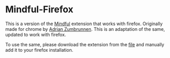 # Mindful-Firefox

This is a version of the [Mindful](https://chrome.google.com/webstore/detail/mindful-beta/cieekmjjdkckhpidgaffphlaljdfhhab) extension that works with firefox.
Originally made for chrome by [Adrian Zumbrunnen](https://azumbrunnen.me/). This is an adaptation of the same, updated to work with firefox.

To use the same, please download the extension from the [file](https://github.com/Solai-Adithya/Mindful-Firefox/blob/main/0427afe8661a41c98d6a-0.9.8210.xpi) and manually add it to your firefox installation.
